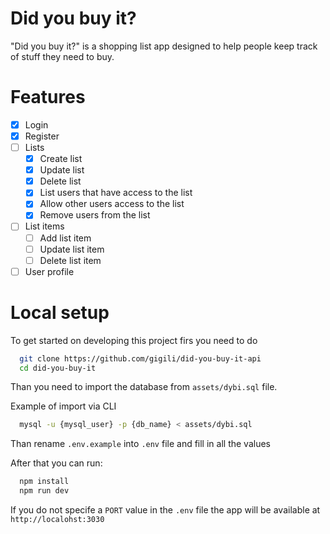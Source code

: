 # Did you buy it?

"Did you buy it?" is a shopping list app designed to help people keep track of stuff they need to buy. 

# Features
  * [x] Login
  * [x] Register 
  * [ ] Lists
    * [x] Create list
    * [x] Update list
    * [x] Delete list
    * [x] List users that have access to the list
    * [x] Allow other users access to the list
    * [x] Remove users from the list
  * [ ] List items
    * [ ] Add list item
    * [ ] Update list item
    * [ ] Delete list item
  * [ ] User profile

# Local setup

To get started on developing this project firs you need to do

```sh
  git clone https://github.com/gigili/did-you-buy-it-api
  cd did-you-buy-it
```

Than you need to import the database from `assets/dybi.sql` file.

Example of import via CLI
```sh
  mysql -u {mysql_user} -p {db_name} < assets/dybi.sql
```

Than rename `.env.example` into `.env` file and fill in all the values

After that you can run:

```sh
  npm install
  npm run dev
```

If you do not specife a `PORT` value in the `.env` file the app will be available at `http://localohst:3030`
